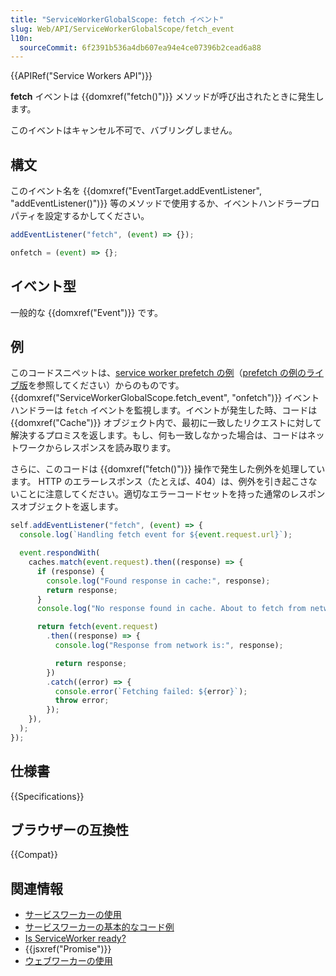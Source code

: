 ```yaml
---
title: "ServiceWorkerGlobalScope: fetch イベント"
slug: Web/API/ServiceWorkerGlobalScope/fetch_event
l10n:
  sourceCommit: 6f2391b536a4db607ea94e4ce07396b2cead6a88
---
```


{{APIRef("Service Workers API")}}

**fetch** イベントは {{domxref("fetch()")}} メソッドが呼び出されたときに発生します。

このイベントはキャンセル不可で、バブリングしません。

## 構文

このイベント名を {{domxref("EventTarget.addEventListener", "addEventListener()")}} 等のメソッドで使用するか、イベントハンドラープロパティを設定するかしてください。

```js
addEventListener("fetch", (event) => {});

onfetch = (event) => {};
```

## イベント型

一般的な {{domxref("Event")}} です。

## 例

このコードスニペットは、[service worker prefetch の例](https://github.com/GoogleChrome/samples/blob/gh-pages/service-worker/prefetch/service-worker.js)（[prefetch の例のライブ版](https://googlechrome.github.io/samples/service-worker/prefetch/)を参照してください）からのものです。 {{domxref("ServiceWorkerGlobalScope.fetch_event", "onfetch")}} イベントハンドラーは `fetch` イベントを監視します。イベントが発生した時、コードは {{domxref("Cache")}} オブジェクト内で、最初に一致したリクエストに対して解決するプロミスを返します。もし、何も一致しなかった場合は、コードはネットワークからレスポンスを読み取ります。

さらに、このコードは {{domxref("fetch()")}} 操作で発生した例外を処理しています。 HTTP のエラーレスポンス（たとえば、404）は、例外を引き起こさないことに注意してください。適切なエラーコードセットを持った通常のレスポンスオブジェクトを返します。

```js
self.addEventListener("fetch", (event) => {
  console.log(`Handling fetch event for ${event.request.url}`);

  event.respondWith(
    caches.match(event.request).then((response) => {
      if (response) {
        console.log("Found response in cache:", response);
        return response;
      }
      console.log("No response found in cache. About to fetch from network…");

      return fetch(event.request)
        .then((response) => {
          console.log("Response from network is:", response);

          return response;
        })
        .catch((error) => {
          console.error(`Fetching failed: ${error}`);
          throw error;
        });
    }),
  );
});
```

## 仕様書

{{Specifications}}

## ブラウザーの互換性

{{Compat}}

## 関連情報

- [サービスワーカーの使用](/ja/docs/Web/API/Service_Worker_API/Using_Service_Workers)
- [サービスワーカーの基本的なコード例](https://github.com/mdn/dom-examples/tree/main/service-worker/simple-service-worker)
- [Is ServiceWorker ready?](https://jakearchibald.github.io/isserviceworkerready/)
- {{jsxref("Promise")}}
- [ウェブワーカーの使用](/ja/docs/Web/API/Web_Workers_API/Using_web_workers)

